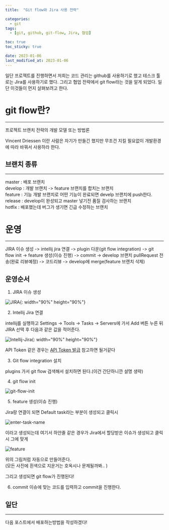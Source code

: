 ```yaml
---
title:  "Git flow와 Jira 사용 전략"

categories:
  - git
tags:
  - [git, github, git-flow, Jira, 협업]

toc: true
toc_sticky: true

date: 2023-01-06
last_modified_at: 2023-01-06
---
```



일단 프로젝트를 진행하면서 저희는 코드 관리는 github를 사용하기로 했고
테스크 툴로는 Jira를 사용하기로 했다. 그리고 협업 전략에서
git flow라는 것을 알게 되었다. 일단 이것들이 먼지 살펴보려고 한다.


# git flow란?
---
프로젝트 브랜치 전략의 개발 모델 또는 방법론  

Vincent Driessen 이란 사람은
자기가 만들긴 했지만 무조건 지킬 필요없이 개발환경에 따라 바꿔서 사용하라 한다.


## 브랜치 종류  
---
master : 배포 브랜치  
develop : 개발 브랜치 -> feature 브랜치를 합치는 브랜치  
feature : 기능 개발 브랜치로 어떤 기능이 완료되면 develp 브랜치에 push한다.  
release : develop이 완성되고 master 넣기전 품질 검사하는 브랜치  
hotfix : 배포했는데 버그가 생기면 긴급 수정하는 브랜치  


# 운영
---

JIRA 이슈 생성 -> intellij jira 연결 -> plugin 다운(git flow integration) -> git flow init -> feature 생성(이슈 진행) -> commit -> develop 브랜치 pullRequest 전송(완료 리뷰예정) -> 코드리뷰 -> develop에 merge(feature 브랜치 삭제)

## 운영순서

1) JIRA 이슈 생성  

  ![JIRA](/img/posts/git-flow/JIRA.PNG){: width="90%" height="90%"}

2) Intellij Jira 연결

intellij를 실행하고 Settings -> Tools -> Tasks -> Servers에 가서 Add 버튼 누른 뒤 JIRA 선택 후 다음과 같은 값을 적어준다.

![Intellij-Jira](/img/posts/git-flow/intellij-jira.PNG){: width="90%" height="90%"}

API Token 같은 경우는 [API Token 발급](https://confluence.atlassian.com/cloud/api-tokens-938839638.html) 참고하면 될거같다

3) Git flow integration 설치  

plugins 가서 git flow 검색해서 설치하면 된다.(이건 간단하니깐 설명 생략)


4) git flow init  

![git-flow-init](/img/posts/git-flow/git-flow-init.PNG)  

5) feature 생성(이슈 진행)  

Jira랑 연결이 되면 Default task라는 부분이 생성되고 클릭시  

![enter-task-name](/img/posts/git-flow/enter-task-name.png)  

이라고 생성되는데 여기서 하얀줄 같은 경우가 Jira에서 할당받은 이슈가 생성되고 클릭시 그에 맞게

![feature](/img/posts/git-flow/feature.PNG)  

위의 그림처럼 자동으로 만들어준다.  
(모든 사진에 흰색으로 지운거는 호옥시나 문제될까봐.. )  

그리고 생성되면 git flow가 진행된다!

6) commit
이슈에 맞는 코드를 입력하고 commit을 진행한다.


## 일단  
---   
다음 포스트에서 배포하는방법을 작성하겠다!
